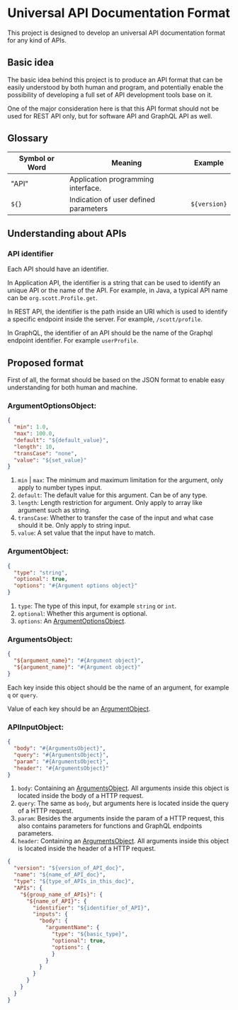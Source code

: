 # Universal API Documentation Format

This project is designed to develop an universal API documentation format for any kind of APIs.

## Basic idea

The basic idea behind this project is to produce an API format that can be easily understood by both human and program, and potentially enable the possibility of developing a full set of API development tools base on it.

One of the major consideration here is that this API format should not be used for REST API only, but for software API and GraphQL API as well.

## Glossary

Symbol or Word|Meaning|Example
---|---|---
"API"|Application programming interface.
`${}`|Indication of user defined parameters|`${version}`

## Understanding about APIs

### API identifier

Each API should have an identifier.

In Application API, the identifier is a string that can be used to identify an unique API or the name of the API. For example, in Java, a typical API name can be `org.scott.Profile.get`.

In REST API, the identifier is the path inside an URI which is used to identify a specific endpoint inside the server. For example, `/scott/profile`.

In GraphQL, the identifier of an API should be the name of the Graphql endpoint identifier. For example `userProfile`.

## Proposed format

First of all, the format should be based on the JSON format to enable easy understanding for both human and machine.

### ArgumentOptionsObject:

```JSON
{
  "min": 1.0,
  "max": 100.0,
  "default": "${default_value}",
  "length": 10,
  "transCase": "none",
  "value": "${set_value}"
}
```

1. `min` | `max`: The minimum and maximum limitation for the argument, only apply to number types input.
2. `default`: The default value for this argument. Can be of any type.
3. `length`: Length restriction for argument. Only apply to array like argument such as string.
4. `transCase`: Whether to transfer the case of the input and what case should it be. Only apply to string input.
5. `value`: A set value that the input have to match.

### ArgumentObject:

```JSON
{
  "type": "string",
  "optional": true,
  "options": "#{Argument options object}"
}
```

1. `type`: The type of this input, for example `string` or `int`.
2. `optional`: Whether this argument is optional.
3. `options`: An [ArgumentOptionsObject](#AugumentOptionsObject).

### ArgumentsObject:

```JSON
{
  "${argument_name}": "#{Argument object}",
  "${argument_name}": "#{Argument object}"
}
```

Each key inside this object should be the name of an argument, for example `q` or `query`.

Value of each key should be an [ArgumentObject](#ArgumentObject).

### APIInputObject:

```JSON
{
  "body": "#{ArgumentsObject}",
  "query": "#{ArgumentsObject}",
  "param": "#{ArgumentsObject}",
  "header": "#{ArgumentsObject}"
}
```

1. `body`: Containing an [ArgumentsObject](#ArgumentsObject). All arguments inside this object is located inside the body of a HTTP request.
2. `query`: The same as `body`, but arguments here is located inside the query of a HTTP request.
3. `param`: Besides the arguments inside the param of a HTTP request, this also contains parameters for functions and GraphQL endpoints parameters.
4. `header`: Containing an [ArgumentsObject](#ArgumentsObject). All arguments inside this object is located inside the header of a HTTP request.

```JSON
{
  "version": "${version_of_API_doc}",
  "name": "${name_of_API_doc}",
  "type": "${type_of_APIs_in_this_doc}",
  "APIs": {
    "${group_name_of_APIs}": {
      "${name_of_API}": {
        "identifier": "${identifier_of_API}",
        "inputs": {
          "body": {
            "argumentName": {
              "type": "${basic_type}",
              "optional": true,
              "options": {
              }
            }
          }
        }
      }
    }
  }
}
```